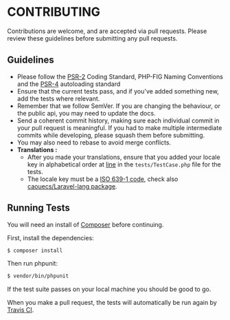# CONTRIBUTING

Contributions are welcome, and are accepted via pull requests. Please review these guidelines before submitting any pull requests.

## Guidelines

  * Please follow the [PSR-2](https://github.com/php-fig/fig-standards/blob/master/accepted/PSR-2-coding-style-guide.md) Coding Standard, PHP-FIG Naming Conventions and the [PSR-4](https://github.com/php-fig/fig-standards/blob/master/accepted/PSR-4-autoloader.md) autoloading standard
  * Ensure that the current tests pass, and if you've added something new, add the tests where relevant.
  * Remember that we follow SemVer. If you are changing the behaviour, or the public api, you may need to update the docs.
  * Send a coherent commit history, making sure each individual commit in your pull request is meaningful. If you had to make multiple intermediate commits while developing, please squash them before submitting.
  * You may also need to rebase to avoid merge conflicts.
  * **Translations :**
    * After you made your translations, ensure that you added your locale key in alphabetical order at [line](https://github.com/ARCANEDEV/LogViewer/blob/master/tests/TestCase.php#L29) in the `tests/TestCase.php` file for the tests.
    * The locale key must be a [ISO 639-1 code](https://en.wikipedia.org/wiki/List_of_ISO_639-1_codes), check also [caouecs/Laravel-lang package](https://github.com/caouecs/Laravel-lang/).

## Running Tests

You will need an install of [Composer](https://getcomposer.org) before continuing.

First, install the dependencies:

```bash
$ composer install
```

Then run phpunit:

```bash
$ vendor/bin/phpunit
```

If the test suite passes on your local machine you should be good to go.

When you make a pull request, the tests will automatically be run again by [Travis CI](https://travis-ci.org/).